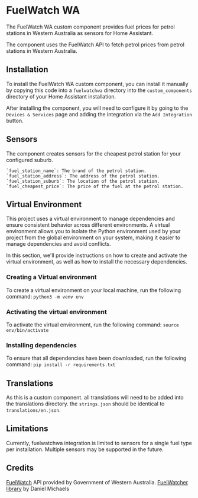 # FuelWatch WA

The FuelWatch WA custom component provides fuel prices for petrol stations in Western Australia as sensors for Home Assistant.

The component uses the FuelWatch API to fetch petrol prices from petrol stations in Western Australia.

## Installation

To install the FuelWatch WA custom component, you can install it manually by copying this code into a `fuelwatchwa` directory into the `custom_components` directory of your Home Assistant installation.

After installing the component, you will need to configure it by going to the `Devices & Services` page and adding the integration via the `Add Integration` button.

## Sensors

The component creates sensors for the cheapest petrol station for your configured suburb.

    `fuel_station_name`: The brand of the petrol station.
    `fuel_station_address`: The address of the petrol station.
    `fuel_station_suburb`: The location of the petrol station.
    `fuel_cheapest_price`: The price of the fuel at the petrol station.

## Virtual Environment
This project uses a virtual environment to manage dependencies and ensure consistent behavior across different environments. A virtual environment allows you to isolate the Python environment used by your project from the global environment on your system, making it easier to manage dependencies and avoid conflicts.

In this section, we'll provide instructions on how to create and activate the virtual environment, as well as how to install the necessary dependencies.

### Creating a Virtual environment
To create a virtual environment on your local machine, run the following command:
`python3 -m venv env`

### Activating the virtual environment
To activate the virtual environment, run the following command:
`source env/bin/activate`

### Installing dependencies
To ensure that all dependencies have been downloaded, run the following command:
`pip install -r requirements.txt`

## Translations
As this is a custom component. all translations will need to be added into the translations directory.
the `strings.json` should be identical to `translations/en.json`.

## Limitations
Currently, fuelwatchwa integration is limited to sensors for a single fuel type per installation. Multiple sensors may be supported in the future.

## Credits

[FuelWatch](https://www.fuelwatch.wa.gov.au/) API provided by Government of Western Australia.
[FuelWatcher library](https://github.com/danielmichaels/fuelwatcher) by Daniel Michaels